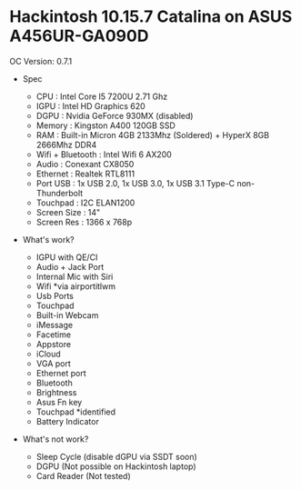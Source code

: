 # Hackintosh 10.15.7 Catalina on ASUS A456UR-GA090D
OC Version: 0.7.1

* Spec
  - CPU : Intel Core I5 7200U 2.71 Ghz
  - IGPU : Intel HD Graphics 620
  - DGPU : Nvidia GeForce 930MX (disabled)
  - Memory : Kingston A400 120GB SSD
  - RAM : Built-in  Micron 4GB 2133Mhz (Soldered) + HyperX 8GB 2666Mhz DDR4 
  - Wifi + Bluetooth : Intel Wifi 6 AX200
  - Audio : Conexant CX8050
  - Ethernet : Realtek RTL8111
  - Port USB : 1x USB 2.0, 1x USB 3.0, 1x USB 3.1 Type-C non-Thunderbolt
  - Touchpad : I2C ELAN1200
  - Screen Size : 14"
  - Screen Res : 1366 x 768p

* What's work? 
  - IGPU with QE/CI
  - Audio + Jack Port
  - Internal Mic with Siri
  - Wifi *via airportitlwm
  - Usb Ports
  - Touchpad
  - Built-in Webcam
  - iMessage
  - Facetime
  - Appstore
  - iCloud
  - VGA port
  - Ethernet port
  - Bluetooth 
  - Brightness
  - Asus Fn key
  - Touchpad *identified
  - Battery Indicator

* What's not work?
  - Sleep Cycle (disable dGPU via SSDT soon)
  - DGPU (Not possible on Hackintosh laptop)
  - Card Reader (Not tested)
